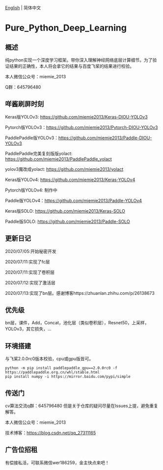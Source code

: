 [English](README_en.md) | 简体中文

# Pure_Python_Deep_Learning

## 概述
纯python实现一个深度学习框架。带你深入理解神经网络底层计算细节。为了验证结果的正确性，本人将会拿它的结果与百度飞桨的结果进行校验。

本人微信公众号：miemie_2013

Q群：645796480

## 咩酱刷屏时刻

Keras版YOLOv3: https://github.com/miemie2013/Keras-DIOU-YOLOv3

Pytorch版YOLOv3：https://github.com/miemie2013/Pytorch-DIOU-YOLOv3

PaddlePaddle版YOLOv3：https://github.com/miemie2013/Paddle-DIOU-YOLOv3

PaddlePaddle完美复刻版版yolact: https://github.com/miemie2013/PaddlePaddle_yolact

yolov3魔改成yolact: https://github.com/miemie2013/yolact

Keras版YOLOv4: https://github.com/miemie2013/Keras-YOLOv4

Pytorch版YOLOv4: 制作中

Paddle版YOLOv4：https://github.com/miemie2013/Paddle-YOLOv4

Keras版SOLO: https://github.com/miemie2013/Keras-SOLO

Paddle版SOLO: https://github.com/miemie2013/Paddle-SOLO

## 更新日记

2020/07/05:开始秘密开发

2020/07/11:实现了fc层

2020/07/11:实现了卷积层

2020/07/12:实现了激活层

2020/07/13:实现了bn层。感谢博客https://zhuanlan.zhihu.com/p/26138673

## 优先级

bn层，课件，Add，Concat，池化层（类似卷积层），Resnet50，上采样，YOLOv3，其它损失，...

## 环境搭建

与飞桨2.0.0rc0版本校验，cpu或gpu版皆可。
```
python -m pip install paddlepaddle_gpu==2.0.0rc0 -f https://paddlepaddle.org.cn/whl/stable.html
pip install numpy -i https://mirror.baidu.com/pypi/simple
```

## 传送门
cv算法交流q群：645796480
但是关于仓库的疑问尽量在Issues上提，避免重复解答。

本人微信公众号：miemie_2013

技术博客：https://blog.csdn.net/qq_27311165

## 广告位招租
有偿接私活，可联系微信wer186259，金主快点来吧！
